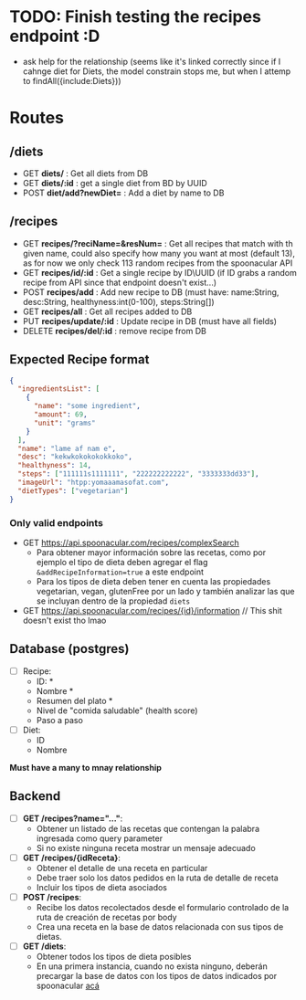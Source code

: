 # TODO: Finish testing the recipes endpoint :D

- ask help for the relationship (seems like it's linked correctly since if I cahnge diet for Diets, the model constrain stops me, but when I attemp to findAll({include:Diets}))

# Routes

## /diets

- GET **diets/** : Get all diets from DB
- GET **diets/:id** : get a single diet from BD by UUID
- POST **diet/add?newDiet=<DietName>** : Add a diet by name to DB

## /recipes

- GET **recipes/?reciName=<recipeName>&resNum=<someNum>** : Get all recipes that match with th given name, could also specify how many you want at most (default 13), as for now we only check 113 random recipes from the spoonacular API
- GET **recipes/id/:id** : Get a single recipe by ID\UUID (if ID grabs a random recipe from API since that endpoint doesn't exist...)
- POST **recipes/add** : Add new recipe to DB (must have: name:String, desc:String, healthyness:int(0-100), steps:String[])
- GET **recipes/all** : Get all recipes added to DB
- PUT **recipes/update/:id** : Update recipe in DB (must have all fields)
- DELETE **recipes/del/:id** : remove recipe from DB

## Expected Recipe format

```json
{
  "ingredientsList": [
    {
      "name": "some ingredient",
      "amount": 69,
      "unit": "grams"
    }
  ],
  "name": "lame af nam e",
  "desc": "kekwkokokokokkoko",
  "healthyness": 14,
  "steps": ["111111s1111111", "222222222222", "3333333dd33"],
  "imageUrl": "htpp:yomaaamasofat.com",
  "dietTypes": ["vegetarian"]
}
```

### Only valid endpoints

- GET <https://api.spoonacular.com/recipes/complexSearch>
  - Para obtener mayor información sobre las recetas, como por ejemplo el tipo de dieta deben agregar el flag `&addRecipeInformation=true` a este endpoint
  - Para los tipos de dieta deben tener en cuenta las propiedades vegetarian, vegan, glutenFree por un lado y también analizar las que se incluyan dentro de la propiedad `diets`
- GET <https://api.spoonacular.com/recipes/{id}/information> // This shit doesn't exist tho lmao

## Database (postgres)

- [ ] Recipe:
  - ID: \*
  - Nombre \*
  - Resumen del plato \*
  - Nivel de "comida saludable" (health score)
  - Paso a paso
- [ ] Diet:
  - ID
  - Nombre

**Must have a many to mnay relationship**

## Backend

- [ ] **GET /recipes?name="..."**:
  - Obtener un listado de las recetas que contengan la palabra ingresada como query parameter
  - Si no existe ninguna receta mostrar un mensaje adecuado
- [ ] **GET /recipes/{idReceta}**:
  - Obtener el detalle de una receta en particular
  - Debe traer solo los datos pedidos en la ruta de detalle de receta
  - Incluir los tipos de dieta asociados
- [ ] **POST /recipes**:
  - Recibe los datos recolectados desde el formulario controlado de la ruta de creación de recetas por body
  - Crea una receta en la base de datos relacionada con sus tipos de dietas.
- [ ] **GET /diets**:
  - Obtener todos los tipos de dieta posibles
  - En una primera instancia, cuando no exista ninguno, deberán precargar la base de datos con los tipos de datos indicados por spoonacular [acá](https://spoonacular.com/food-api/docs#Diets)
